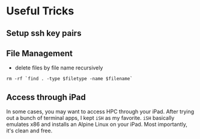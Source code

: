 # Useful Tricks

## Setup ssh key pairs


## File Management
* delete files by file name recursively
```
rm -rf `find . -type $filetype -name $filename`
```

## Access through iPad
In some cases, you may want to access HPC through your iPad. After trying out a bunch of terminal apps, I kept `iSH` as my favorite. `iSH` basically emulates x86 and installs an Alpine Linux on your iPad. Most importantly, it's clean and free.
